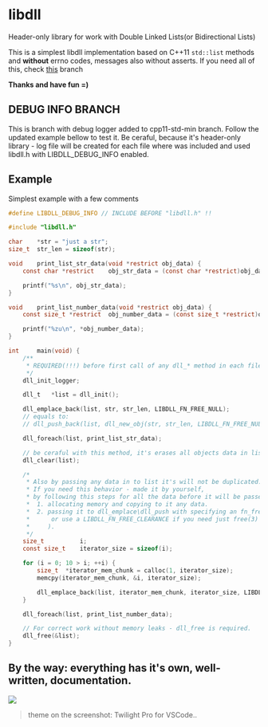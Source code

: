 # libdll

Header-only library for work with Double Linked Lists(or Bidirectional Lists)

This is a simplest libdll implementation based on C++11 `std::list` methods and **without** errno codes, messages also without asserts.
If you need all of this, check [this](https://github.com/Iipal/libdll/tree/empty-objs) branch

**Thanks and have fun =)**

## DEBUG INFO BRANCH
This is branch with debug logger added to cpp11-std-min branch. Follow the updated example bellow to test it.
Be ceraful, because it's header-only library - log file will be created for each file where was included and used libdll.h with LIBDLL_DEBUG_INFO enabled.

## Example
Simplest example with a few comments
```c
#define LIBDLL_DEBUG_INFO // INCLUDE BEFORE "libdll.h" !!

#include "libdll.h"

char    *str = "just a str";
size_t  str_len = sizeof(str);

void    print_list_str_data(void *restrict obj_data) {
    const char *restrict    obj_str_data = (const char *restrict)obj_data;

    printf("%s\n", obj_str_data);
}

void    print_list_number_data(void *restrict obj_data) {
    const size_t *restrict  obj_number_data = (const size_t *restrict)obj_data;

    printf("%zu\n", *obj_number_data);
}

int     main(void) {
    /**
     * REQUIRED(!!!) before first call of any dll_* method in each file for creation of log-file, otherwise nothing will works.
     */
    dll_init_logger;

    dll_t   *list = dll_init();

    dll_emplace_back(list, str, str_len, LIBDLL_FN_FREE_NULL);
    // equals to:
    // dll_push_back(list, dll_new_obj(str, str_len, LIBDLL_FN_FREE_NULL));

    dll_foreach(list, print_list_str_data);

    // be ceraful with this method, it's erases all objects data in list
    dll_clear(list);

    /*
     * Also by passing any data in to list it's will not be duplicated.
     * If you need this behavior - made it by yourself,
     * by following this steps for all the data before it will be passed to the list:
     *  1. allocating memory and copying to it any data.
     *  2. passing it to dll_emplace\dll_push with specifying an fn_free function(
     *      or use a LIBDLL_FN_FREE_CLEARANCE if you need just free(3) apply to allocated data
     *     ).
     */
    size_t          i;
    const size_t    iterator_size = sizeof(i);

    for (i = 0; 10 > i; ++i) {
        size_t  *iterator_mem_chunk = calloc(1, iterator_size);
        memcpy(iterator_mem_chunk, &i, iterator_size);

        dll_emplace_back(list, iterator_mem_chunk, iterator_size, LIBDLL_FN_FREE_CLEARANCE);
    }

    dll_foreach(list, print_list_number_data);

    // For correct work without memory leaks - dll_free is required.
    dll_free(&list);
}
```

## By the way: everything has it's own, well-written, documentation.
![](https://i.ibb.co/kXBDNZm/Screenshot-2021-02-19-213753.png)
> theme on the screenshot: Twilight Pro for VSCode..

